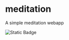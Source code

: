 # meditation
A simple meditation webapp

![Static Badge](https://img.shields.io/badge/arif043-meditation-blue)
